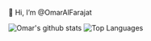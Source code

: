 👋 Hi, I’m @OmarAlFarajat

![Omar's github stats](https://github-readme-stats.vercel.app/api?username=OmarAlFarajat&count_private=true&hide=issues)
![Top Languages](https://github-readme-stats.vercel.app/api/top-langs/?username=OmarAlFarajat&layout=compact)
